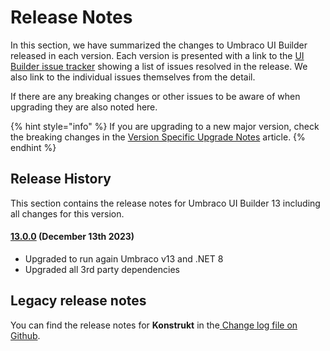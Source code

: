 # Release Notes

In this section, we have summarized the changes to Umbraco UI Builder released in each version. Each version is presented with a link to the [UI Builder issue tracker](https://github.com/umbraco/Umbraco.UIBuilder.Issues/issues) showing a list of issues resolved in the release. We also link to the individual issues themselves from the detail.

If there are any breaking changes or other issues to be aware of when upgrading they are also noted here.

{% hint style="info" %}
If you are upgrading to a new major version, check the breaking changes in the [Version Specific Upgrade Notes](getting-started/upgrading/version-specific-upgrades.md) article.
{% endhint %}

## Release History

This section contains the release notes for Umbraco UI Builder 13 including all changes for this version.

#### [13.0.0](https://github.com/umbraco/Umbraco.UIBuilder.Issues/issues?q=is%3Aissue+is%3Aclosed+label%3Arelease%2F13+label%3Arelease%2F13.0.0) (December 13th 2023)

* Upgraded to run again Umbraco v13 and .NET 8
* Upgraded all 3rd party dependencies

## Legacy release notes

You can find the release notes for **Konstrukt** in the[ ](https://github.com/umbraco/UmbracoDocs/blob/umbraco-eol-versions/11/umbraco-workflow/release-notes.md)[Change log file on Github](../umbraco-commerce/changelog-archive/Vendr-core.md).

